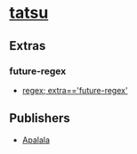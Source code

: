 # [tatsu](https://pypi.org/project/tatsu)


## Extras

### future-regex
- [regex; extra=='future-regex'](packages/r/regex.md)


## Publishers
- [Apalala](https://pypi.org/user/Apalala)

